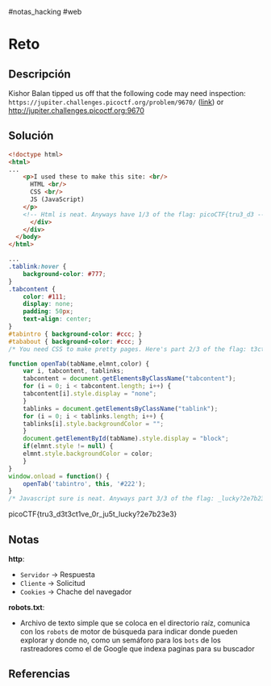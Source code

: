 #notas_hacking #web
# Reto
## Descripción
Kishor Balan tipped us off that the following code may need inspection: `https://jupiter.challenges.picoctf.org/problem/9670/` ([link](https://jupiter.challenges.picoctf.org/problem/9670/)) or http://jupiter.challenges.picoctf.org:9670
## Solución
```html
<!doctype html>
<html>
...
	<p>I used these to make this site: <br/>
	  HTML <br/>
	  CSS <br/>
	  JS (JavaScript)
	</p>
	<!-- Html is neat. Anyways have 1/3 of the flag: picoCTF{tru3_d3 -->
      </div>
    </div>
  </body>
</html>
```
```css
...
.tablink:hover {
    background-color: #777;
}
.tabcontent {
    color: #111;
    display: none;
    padding: 50px;
    text-align: center;
}
#tabintro { background-color: #ccc; }
#tababout { background-color: #ccc; }
/* You need CSS to make pretty pages. Here's part 2/3 of the flag: t3ct1ve_0r_ju5t */
```
```js
function openTab(tabName,elmnt,color) {
    var i, tabcontent, tablinks;
    tabcontent = document.getElementsByClassName("tabcontent");
    for (i = 0; i < tabcontent.length; i++) {
	tabcontent[i].style.display = "none";
    }
    tablinks = document.getElementsByClassName("tablink");
    for (i = 0; i < tablinks.length; i++) {
	tablinks[i].style.backgroundColor = "";
    }
    document.getElementById(tabName).style.display = "block";
    if(elmnt.style != null) {
	elmnt.style.backgroundColor = color;
    }
}
window.onload = function() {
    openTab('tabintro', this, '#222');
}
/* Javascript sure is neat. Anyways part 3/3 of the flag: _lucky?2e7b23e3} */
```
picoCTF{tru3_d3t3ct1ve_0r_ju5t_lucky?2e7b23e3}
## Notas
**http**:
- `Servidor` -> Respuesta
- `Cliente`   -> Solicitud
- `Cookies`   -> Chache del navegador

**robots.txt**:
- Archivo de texto simple que se coloca en el directorio raíz, comunica con los `robots` de motor de búsqueda para indicar donde pueden explorar y donde no, como un semáforo para los `bots` de los rastreadores como el de Google que indexa paginas para su buscador
## Referencias

